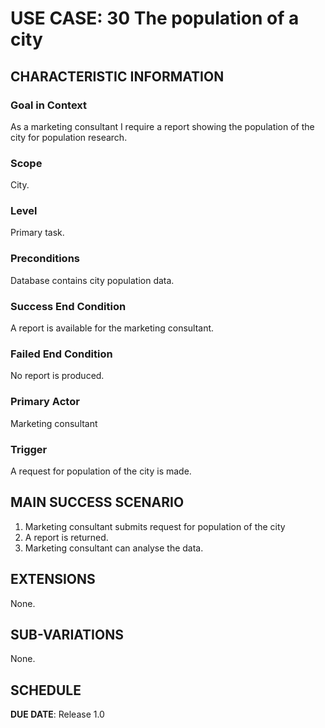 # USE CASE: 30 The population of a city
## CHARACTERISTIC INFORMATION

### Goal in Context

As a marketing consultant I require a report showing the population of the city for population research.
### Scope

City.

### Level

Primary task.

### Preconditions

Database contains city population data.

### Success End Condition

A report is available for the marketing consultant.

### Failed End Condition

No report is produced.

### Primary Actor

Marketing consultant

### Trigger

A request for population of the city is made.

## MAIN SUCCESS SCENARIO

1. Marketing consultant submits request for population of the city
2. A report is returned.
3. Marketing consultant can analyse the data.

## EXTENSIONS

None.

## SUB-VARIATIONS

None.

## SCHEDULE

**DUE DATE**: Release 1.0